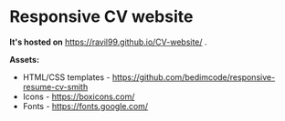 # Responsive CV website

**It's hosted on** https://ravil99.github.io/CV-website/ .

**Assets:**

- HTML/CSS templates - https://github.com/bedimcode/responsive-resume-cv-smith
- Icons - https://boxicons.com/
- Fonts - https://fonts.google.com/
